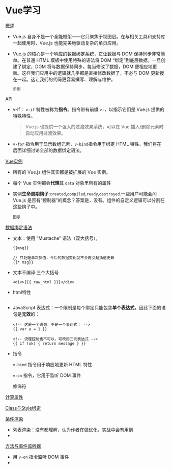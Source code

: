 # Vue学习

[概述](http://vuejs.org.cn/guide/overview.html)

* Vue.js 自身不是一个全能框架——它只聚焦于视图层。在与相关工具和支持库一起使用时，Vue.js 也能完美地驱动复杂的单页应用。

* Vue.js 的核心是一个响应的数据绑定系统，它让数据与 DOM 保持同步非常简单。在普通 HTML 模板中使用特殊的语法将 DOM “绑定”到底层数据。一旦创建了绑定，DOM 将与数据保持同步。每当修改了数据，DOM 便相应地更新。这样我们应用中的逻辑就几乎都是直接修改数据了，不必与 DOM 更新搅在一起。这让我们的代码更容易撰写、理解与维护。

  ```html
  示例
  ```



API

* v-if： `v-if` 特性被称为**指令**。指令带有前缀 `v-`，以指示它们是 Vue.js 提供的特殊特性。

  > Vue.js 也提供一个强大的过渡效果系统，可以在 Vue 插入/删除元素时自动应用过渡效果。

* `v-for` 指令用于显示数组元素，`v-bind`指令用于绑定 HTML 特性。我们将在后面详细讨论全部的数据绑定语法。



[Vue实例](http://vuejs.org.cn/guide/instance.html#u5B9E_u4F8B_u751F_u547D_u5468_u671F)

*  所有的 Vue.js 组件其实都是被扩展的 Vue 实例。

*  每个 Vue 实例都会**代理**其 `data` 对象里所有的属性

*  实例**生命周期钩子**:`created`,`compiled`,`ready`,`destroyed`.一些用户可能会问 Vue.js 是否有“控制器”的概念？答案是，没有。组件的自定义逻辑可以分割在这些钩子中。

    ```
    图示
    ```




[数据绑定语法](http://vuejs.org.cn/guide/syntax.html)

* 文本：使用 “Mustache” 语法（双大括号），

  ```
  {{msg}}

  // 只处理单次插值，今后的数据变化就不会再引起插值更新
  {{* msg}}
  ```

* 文本不编译:三个大括号

  ```
  <div>{{{ raw_html }}}</div>
  ```

* html特性

  ```

  ```

* JavaScript 表达式：一个限制是每个绑定只能包含**单个表达式**，因此下面的语句是**无效**的：

  ```
  <!-- 这是一个语句，不是一个表达式： -->
  {{ var a = 1 }}

  <!-- 流程控制也不可以，可改用三元表达式 -->
  {{ if (ok) { return message } }}
  ```

* 指令

  `v-bind` 指令用于响应地更新 HTML 特性

  `v-on` 指令，它用于监听 DOM 事件

  修饰符


[计算属性](http://vuejs.org.cn/guide/computed.html)

[Class与Style绑定](http://vuejs.org.cn/guide/class-and-style.html)

[条件渲染](http://vuejs.org.cn/guide/conditional.html)



* 列表渲染：没有都理解，认为作者在做优化，实战中会有用到
* ​



[方法与事件监听器](http://vuejs.org.cn/guide/events.html)

* 用 `v-on` 指令监听 DOM 事件
* ​